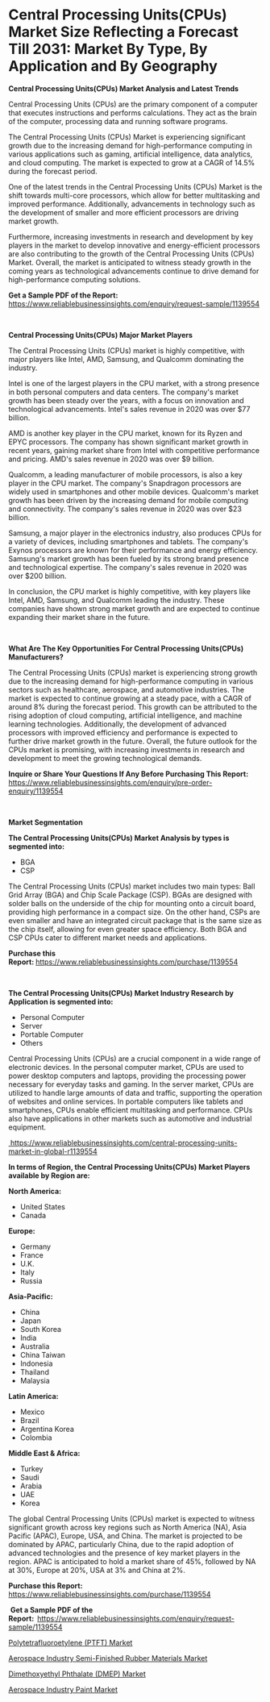 <p><h1>Central Processing Units(CPUs) Market Size Reflecting a Forecast Till 2031: Market By Type, By Application and By Geography</h1></p><p><strong>Central Processing Units(CPUs) Market Analysis and Latest Trends</strong></p>
<p><p>Central Processing Units (CPUs) are the primary component of a computer that executes instructions and performs calculations. They act as the brain of the computer, processing data and running software programs.</p><p>The Central Processing Units (CPUs) Market is experiencing significant growth due to the increasing demand for high-performance computing in various applications such as gaming, artificial intelligence, data analytics, and cloud computing. The market is expected to grow at a CAGR of 14.5% during the forecast period.</p><p>One of the latest trends in the Central Processing Units (CPUs) Market is the shift towards multi-core processors, which allow for better multitasking and improved performance. Additionally, advancements in technology such as the development of smaller and more efficient processors are driving market growth.</p><p>Furthermore, increasing investments in research and development by key players in the market to develop innovative and energy-efficient processors are also contributing to the growth of the Central Processing Units (CPUs) Market. Overall, the market is anticipated to witness steady growth in the coming years as technological advancements continue to drive demand for high-performance computing solutions.</p></p>
<p><strong>Get a Sample PDF of the Report:&nbsp;</strong> <a href="https://www.reliablebusinessinsights.com/enquiry/request-sample/1139554">https://www.reliablebusinessinsights.com/enquiry/request-sample/1139554</a></p>
<p>&nbsp;</p>
<p><strong>Central Processing Units(CPUs) Major Market Players</strong></p>
<p><p>The Central Processing Units (CPUs) market is highly competitive, with major players like Intel, AMD, Samsung, and Qualcomm dominating the industry. </p><p>Intel is one of the largest players in the CPU market, with a strong presence in both personal computers and data centers. The company's market growth has been steady over the years, with a focus on innovation and technological advancements. Intel's sales revenue in 2020 was over $77 billion.</p><p>AMD is another key player in the CPU market, known for its Ryzen and EPYC processors. The company has shown significant market growth in recent years, gaining market share from Intel with competitive performance and pricing. AMD's sales revenue in 2020 was over $9 billion.</p><p>Qualcomm, a leading manufacturer of mobile processors, is also a key player in the CPU market. The company's Snapdragon processors are widely used in smartphones and other mobile devices. Qualcomm's market growth has been driven by the increasing demand for mobile computing and connectivity. The company's sales revenue in 2020 was over $23 billion.</p><p>Samsung, a major player in the electronics industry, also produces CPUs for a variety of devices, including smartphones and tablets. The company's Exynos processors are known for their performance and energy efficiency. Samsung's market growth has been fueled by its strong brand presence and technological expertise. The company's sales revenue in 2020 was over $200 billion.</p><p>In conclusion, the CPU market is highly competitive, with key players like Intel, AMD, Samsung, and Qualcomm leading the industry. These companies have shown strong market growth and are expected to continue expanding their market share in the future.</p></p>
<p>&nbsp;</p>
<p><strong>What Are The Key Opportunities For Central Processing Units(CPUs) Manufacturers?</strong></p>
<p><p>The Central Processing Units (CPUs) market is experiencing strong growth due to the increasing demand for high-performance computing in various sectors such as healthcare, aerospace, and automotive industries. The market is expected to continue growing at a steady pace, with a CAGR of around 8% during the forecast period. This growth can be attributed to the rising adoption of cloud computing, artificial intelligence, and machine learning technologies. Additionally, the development of advanced processors with improved efficiency and performance is expected to further drive market growth in the future. Overall, the future outlook for the CPUs market is promising, with increasing investments in research and development to meet the growing technological demands.</p></p>
<p><strong>Inquire or Share Your Questions If Any Before Purchasing This Report:</strong> <a href="https://www.reliablebusinessinsights.com/enquiry/pre-order-enquiry/1139554">https://www.reliablebusinessinsights.com/enquiry/pre-order-enquiry/1139554</a></p>
<p>&nbsp;</p>
<p><strong>Market Segmentation</strong></p>
<p><strong>The Central Processing Units(CPUs) Market Analysis by types is segmented into:</strong></p>
<p><ul><li>BGA</li><li>CSP</li></ul></p>
<p><p>The Central Processing Units (CPUs) market includes two main types: Ball Grid Array (BGA) and Chip Scale Package (CSP). BGAs are designed with solder balls on the underside of the chip for mounting onto a circuit board, providing high performance in a compact size. On the other hand, CSPs are even smaller and have an integrated circuit package that is the same size as the chip itself, allowing for even greater space efficiency. Both BGA and CSP CPUs cater to different market needs and applications.</p></p>
<p><strong>Purchase this Report:&nbsp;</strong><a href="https://www.reliablebusinessinsights.com/purchase/1139554">https://www.reliablebusinessinsights.com/purchase/1139554</a></p>
<p>&nbsp;</p>
<p><strong>The Central Processing Units(CPUs) Market Industry Research by Application is segmented into:</strong></p>
<p><ul><li>Personal Computer</li><li>Server</li><li>Portable Computer</li><li>Others</li></ul></p>
<p><p>Central Processing Units (CPUs) are a crucial component in a wide range of electronic devices. In the personal computer market, CPUs are used to power desktop computers and laptops, providing the processing power necessary for everyday tasks and gaming. In the server market, CPUs are utilized to handle large amounts of data and traffic, supporting the operation of websites and online services. In portable computers like tablets and smartphones, CPUs enable efficient multitasking and performance. CPUs also have applications in other markets such as automotive and industrial equipment.</p></p>
<p><a href="https://www.reliablebusinessinsights.com/central-processing-units-market-in-global-r1139554">&nbsp;https://www.reliablebusinessinsights.com/central-processing-units-market-in-global-r1139554</a></p>
<p><strong>In terms of Region, the Central Processing Units(CPUs) Market Players available by Region are:</strong></p>
<p>
    <p> <strong> North America: </strong>
        <ul>
            <li>United States</li>
            <li>Canada</li>
        </ul>
        </p> 
    <p> <strong> Europe: </strong>
        <ul>
            <li>Germany</li>
            <li>France</li>
            <li>U.K.</li>
            <li>Italy</li>
            <li>Russia</li>
        </ul>
        </p> 
    <p> <strong> Asia-Pacific: </strong>
        <ul>
            <li>China</li>
            <li>Japan</li>
            <li>South Korea</li>
            <li>India</li>
            <li>Australia</li>
            <li>China Taiwan</li>
            <li>Indonesia</li>
            <li>Thailand</li>
            <li>Malaysia</li>
        </ul>
        </p> 
    <p> <strong> Latin America: </strong>
        <ul>
            <li>Mexico</li>
            <li>Brazil</li>
            <li>Argentina Korea</li>
            <li>Colombia</li>
        </ul>
        </p> 
    <p> <strong> Middle East & Africa: </strong>
        <ul>
            <li>Turkey</li>
            <li>Saudi</li>
            <li>Arabia</li>
            <li>UAE</li>
            <li>Korea</li>
        </ul>
    </p>
    </p>
<p><p>The global Central Processing Units (CPUs) market is expected to witness significant growth across key regions such as North America (NA), Asia Pacific (APAC), Europe, USA, and China. The market is projected to be dominated by APAC, particularly China, due to the rapid adoption of advanced technologies and the presence of key market players in the region. APAC is anticipated to hold a market share of 45%, followed by NA at 30%, Europe at 20%, USA at 3% and China at 2%.</p></p>
<p><strong>Purchase this Report: </strong><a href="https://www.reliablebusinessinsights.com/purchase/1139554">https://www.reliablebusinessinsights.com/purchase/1139554</a></p>
<p>&nbsp;<strong>Get a Sample PDF of the Report:&nbsp;&nbsp;</strong><a href="https://www.reliablebusinessinsights.com/enquiry/request-sample/1139554">https://www.reliablebusinessinsights.com/enquiry/request-sample/1139554</a></p>
<p><strong></strong></p>
<p><p><a href="https://medium.com/@joeyojholms59/polytetrafluoroetylene-ptft-market-a-global-and-regional-analysis-2024-2031-a0cb1e1d257b">Polytetrafluoroetylene (PTFT) Market</a></p><p><a href="https://github.com/changoleonlaverguenzanoexiste/Market-Research-Report-List-4/blob/main/aerospace-industry-semi-finished-rubber-materials-market.md">Aerospace Industry Semi-Finished Rubber Materials Market</a></p><p><a href="https://medium.com/@lawrencekelley6262/navigating-the-global-dimethoxyethyl-phthalate-dmep-market-landscape-trends-forecasts-and-a94bcae5d286">Dimethoxyethyl Phthalate (DMEP) Market</a></p><p><a href="https://github.com/dimitrishawkinswaynenp91rgz/Market-Research-Report-List-3/blob/main/aerospace-industry-paint-market.md">Aerospace Industry Paint Market</a></p></p>